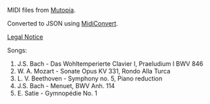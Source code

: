 MIDI files from [Mutopia](http://www.ibiblio.org/mutopia/).

Converted to JSON using [MidiConvert](https://github.com/Tonejs/MidiConvert).

[Legal Notice](http://www.ibiblio.org/mutopia/legal.html)

Songs:

1. J.S. Bach - Das Wohltemperierte Clavier I, Praeludium I BWV 846
2. W. A. Mozart - Sonate Opus KV 331, Rondo Alla Turca
3. L. V. Beethoven - Symphony no. 5, Piano reduction
4. J.S. Bach - Menuet, BWV Anh. 114
5. E. Satie - Gymnopédie No. 1
